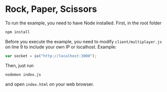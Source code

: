 # Rock, Paper, Scissors

To run the example, you need to have Node installed. First, in the root folder

```bash
npm install
```

Before you execute the example, you need to modify `client/multiplayer.js` on line 9 to include your own IP or localhost. Example:

```js
var socket = io("http://localhost:3000");
```

Then, just run 

```bash
nodemon index.js
```

and open `index.html` on your web browser. 
